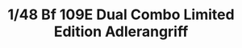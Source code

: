 ---
layout: product
title: "1/48 Bf 109E Dual Combo Limited Edition Adlerangriff"
price: "7000" 
desc: "Maketa"
img_path: "/assets/img/11144.webp"
brand: "EDUARD"
available: false
special_offer: false
new: false
soon: false
cat: "010000"
subcat: "010400"
subsubcat: "00"
sifra: "11144"
popular: false
spec: false
---